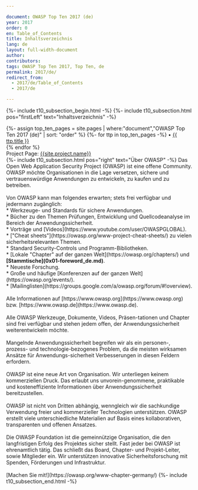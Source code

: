```yaml
---

document: OWASP Top Ten 2017 (de)
year: 2017
order: 0
en: Table_of_Contents
title: Inhaltsverzeichnis
lang: de
layout: full-width-document
author:
contributors:
tags: OWASP Top Ten 2017, Top Ten, de
permalink: 2017/de/
redirect_from:
  - 2017/de/Table_of_Contents
  - 2017/de

---
```


{%- include t10_subsection_begin.html -%}
{%- include t10_subsection.html pos="firstLeft" text="Inhaltsverzeichnis" -%}
</div>
{%- assign top_ten_pages = site.pages | where:"document","OWASP Top Ten 2017 (de)" | sort: "order" %}
{%- for ttp in top_ten_pages -%}
&bull; <a href="{{site.baseurl}}{{ ttp.url }}">{{ ttp.title }}</a><br>
{% endfor %}
<br>
Project Page: <a href="{{site.github.url}}" title="{{site.project.name}}"> {{site.project.name}}</a><br>
<div>
{%- include t10_subsection.html pos="right" text="Über OWASP" -%}
Das Open Web Application Security Project (OWASP) ist eine offene Community. OWASP möchte Organisationen in die Lage versetzen, sichere und vertrauenswürdige Anwendungen zu entwickeln, zu kaufen und zu betreiben. 
<br>
<br>
Von OWASP kann man folgendes erwarten; stets frei verfügbar und jedermann zugänglich:<br>
* Werkzeuge- und Standards für sichere Anwendungen.<br>
* Bücher zu den Themen Prüfungen, Entwicklung und Quellcodeanalyse im Bereich der Anwendungssicherheit.<br>
* Vorträge und [Videos](https://www.youtube.com/user/OWASPGLOBAL).<br>
* ["Cheat sheets"](https://owasp.org/www-project-cheat-sheets/) zu vielen sicherheitsrelevanten Themen.<br>
* Standard Security-Controls und Programm-Bibliotheken.<br>
* [Lokale "Chapter" auf der ganzen Welt](https://owasp.org/chapters/) und <b>[Stammtische](0x01-foreword_de.md)</b>.<br>
* Neueste Forschung.<br>
* Große und häufige [Konferenzen auf der ganzen Welt](https://owasp.org/events/).<br>
* [Mailinglisten](https://groups.google.com/a/owasp.org/forum/#!overview). <br>
<br>
Alle Informationen auf [https://www.owasp.org](https://www.owasp.org) bzw. [https://www.owasp.de](https://www.owasp.de).<br>
<br>
Alle OWASP Werkzeuge, Dokumente, Videos, Präsen-tationen und Chapter sind frei verfügbar und stehen jedem offen, der Anwendungssicherheit weiterentwickeln möchte. 
<br><br>
Mangelnde Anwendungssicherheit begreifen wir als ein personen-, prozess- und technologie-bezogenes Problem, da die meisten wirksamen Ansätze für Anwendungs-sicherheit Verbesserungen in diesen Feldern erfordern.
<br><br>
OWASP ist eine neue Art von Organisation. Wir unterliegen keinem kommerziellen Druck. Das erlaubt uns unvorein-genommene, praktikable und kosteneffiziente Informationen über Anwendungssicherheit bereitzustellen. 
<br><br>
OWASP ist nicht von Dritten abhängig, wenngleich wir die sachkundige Verwendung freier und kommerzieller Technologien unterstützen. OWASP erstellt viele unterschiedliche Materialien auf Basis eines kollaborativen, transparenten und offenen Ansatzes. 
<br><br>
Die OWASP Foundation ist die gemeinnützige Organisation, die den langfristigen Erfolg des Projektes sicher stellt. Fast jeder bei OWASP ist ehrenamtlich tätig. Das schließt das Board, Chapter- und Projekt-Leiter, sowie Mitglieder ein. Wir unterstützen innovative Sicherheitsforschung mit Spenden, Förderungen und Infrastruktur.
<br><br>
[Machen Sie mit!](https://owasp.org/www-chapter-germany/)
{%- include t10_subsection_end.html -%}